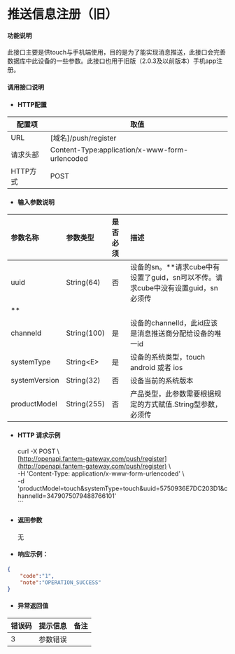 # 推送信息注册（旧）

#### 功能说明

此接口主要是供touch与手机端使用，目的是为了能实现消息推送，此接口会完善数据库中此设备的一些参数。此接口也用于旧版（2.0.3及以前版本）手机app注册。

#### 调用接口说明

* #### HTTP配置

| 配置项 | 取值 |
| --- | --- |
| URL | \[域名\]/push/register |
| 请求头部 | Content-Type:application/x-www-form-urlencoded |
| HTTP方式 | POST |

* #### 输入参数说明

| 参数名称 | 参数类型 | 是否必须 | 描述 |
| :--- | :--- | :--- | :--- |
| uuid | String\(64\) | 否 | 设备的sn。**请求cube中有设置了guid，sn可以不传。请求cube中没有设置guid，sn必须传
** |
| channeId | String\(100\) | 是 | 设备的channelId，此id应该是消息推送商分配给设备的唯一id |
| systemType | String&lt;E&gt; | 是 | 设备的系统类型，touch android 或者 ios |
| systemVersion | String\(32\) | 否 | 设备当前的系统版本 |
| productModel | String\(255\) | 否 | 产品类型，此参数需要根据规定的方式赋值.String型参数，必须传 |

* #### HTTP 请求示例

  curl -X POST \  
  [http://openapi.fantem-gateway.com/push/register](http://openapi.fantem-gateway.com/push/register) \  
  -H 'Content-Type: application/x-www-form-urlencoded' \  
  -d 'productModel=touch&systemType=touch&uuid=5750936E7DC203D1&channelId=3479075079488766101'  
  \`\`\`

* #### 返回参数

  无

* #### 响应示例：

```json
{
    "code":"1",
    "note":"OPERATION_SUCCESS"
}
```

* #### 异常返回值

| 错误码 | 提示信息 | 备注 |
| :--- | :--- | :--- |
| 3 | 参数错误 |  |



